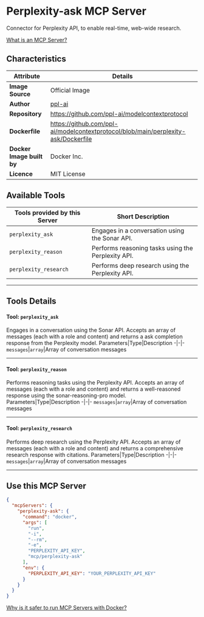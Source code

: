 # Perplexity-ask MCP Server

Connector for Perplexity API, to enable real-time, web-wide research.

[What is an MCP Server?](https://www.anthropic.com/news/model-context-protocol)

## Characteristics
Attribute|Details|
|-|-|
**Image Source**|Official Image
|**Author**|[ppl-ai](https://github.com/ppl-ai)
**Repository**|https://github.com/ppl-ai/modelcontextprotocol
**Dockerfile**|https://github.com/ppl-ai/modelcontextprotocol/blob/main/perplexity-ask/Dockerfile
**Docker Image built by**|Docker Inc.
**Licence**|MIT License

## Available Tools
Tools provided by this Server|Short Description
-|-
`perplexity_ask`|Engages in a conversation using the Sonar API.|
`perplexity_reason`|Performs reasoning tasks using the Perplexity API.|
`perplexity_research`|Performs deep research using the Perplexity API.|

---
## Tools Details

#### Tool: **`perplexity_ask`**
Engages in a conversation using the Sonar API. Accepts an array of messages (each with a role and content) and returns a ask completion response from the Perplexity model.
Parameters|Type|Description
-|-|-
`messages`|`array`|Array of conversation messages

---
#### Tool: **`perplexity_reason`**
Performs reasoning tasks using the Perplexity API. Accepts an array of messages (each with a role and content) and returns a well-reasoned response using the sonar-reasoning-pro model.
Parameters|Type|Description
-|-|-
`messages`|`array`|Array of conversation messages

---
#### Tool: **`perplexity_research`**
Performs deep research using the Perplexity API. Accepts an array of messages (each with a role and content) and returns a comprehensive research response with citations.
Parameters|Type|Description
-|-|-
`messages`|`array`|Array of conversation messages

---
## Use this MCP Server

```json
{
  "mcpServers": {
    "perplexity-ask": {
      "command": "docker",
      "args": [
        "run",
        "-i",
        "--rm",
        "-e",
        "PERPLEXITY_API_KEY",
        "mcp/perplexity-ask"
      ],
      "env": {
        "PERPLEXITY_API_KEY": "YOUR_PERPLEXITY_API_KEY"
      }
    }
  }
}
```

[Why is it safer to run MCP Servers with Docker?](https://www.docker.com/blog/the-model-context-protocol-simplifying-building-ai-apps-with-anthropic-claude-desktop-and-docker/)
